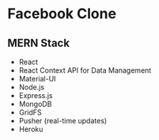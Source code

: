# Facebook Clone

## MERN Stack

- React
- React Context API for Data Management
- Material-UI
- Node.js
- Express.js
- MongoDB
- GridFS
- Pusher (real-time updates)
- Heroku
